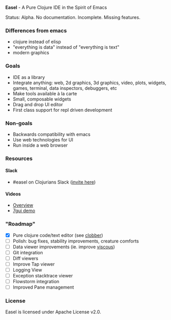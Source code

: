 
**Easel** - A Pure Clojure IDE in the Spirit of Emacs

Status: Alpha. No documentation. Incomplete. Missing features.

### Differences from emacs

- clojure instead of elisp
- "everything is data" instead of "everything is text"
- modern graphics

### Goals

- IDE as a library
- Integrate anything: web, 2d graphics, 3d graphics, video, plots, widgets, games, terminal, data inspectors, debuggers, etc
- Make tools available à la carte
- Small, composable widgets
- Drag and drop UI editor
- First class support for repl driven development

### Non-goals

- Backwards compatibility with emacs
- Use web technologies for UI
- Run inside a web browser

### Resources

#### Slack

- #easel on Clojurians Slack ([invite here](http://clojurians.net/))

#### Videos

- [Overview](https://youtu.be/hpjJJqnkqCw)
- [7gui demo](https://youtu.be/_WDwqka0s_8)

### "Roadmap"

- [X] Pure clojure code/text editor (see [clobber](https://github.com/phronmophobic/clobber))
- [ ] Polish: bug fixes, stability improvements, creature comforts
- [ ] Data viewer improvements (ie. improve [viscous](https://github.com/phronmophobic/viscous))
- [ ] Git integration
- [ ] Diff viewers
- [ ] Improve Tap viewer
- [ ] Logging View
- [ ] Exception stacktrace viewer
- [ ] Flowstorm integration
- [ ] Improved Pane management

### License

Easel is licensed under Apache License v2.0.
